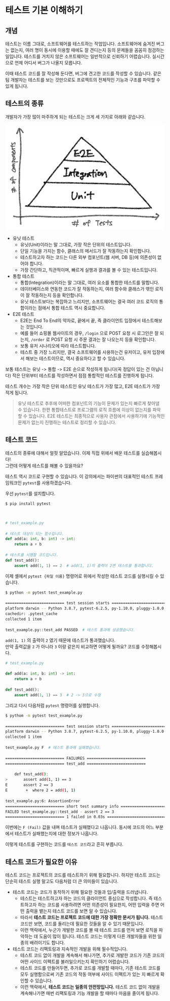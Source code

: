 # 테스트 기본 이해하기

## 개념

테스트는 이름 그대로, 소프트웨어를 테스트하는 작업입니다. 소프트웨어에 숨겨진 버그는 없는지, 여러 명이 동시에 이용할 때에도 잘 견디는지 등의 문제들을 꼼꼼히 점검하는 일입니다. 
테스트를 거치지 않은 소프트웨어는 일반적으로 신뢰하기 어렵습니다. 실시간으로 언제 어디서 버그가 나올지 모릅니다.

이때 테스트 코드를 잘 작성해 둔다면, 버그에 견고한 코드를 작성할 수 있습니다. 같은 팀 개발자는 테스트를 보는 것만으로도 프로젝트의 전체적인 기능과 구조를 파악할 수 있게 됩니다.    

## 테스트의 종류

개발자가 가장 많이 마주하게 되는 테스트는 크게 세 가지로 아래와 같습니다.

![image-20210915211344836](./images/image-20210915211344836.png)

- 유닛 테스트
    - 유닛(Unit)이라는 말 그대로, 가장 작은 단위의 테스트입니다.
    - 단일 기능을 가지는 함수, 클래스의 메서드가 잘 작동하는지 확인합니다.
    - 테스트하고자 하는 코드는 다른 외부 컴포넌트(웹 서버, DB 등)에 의존성이 없어야 합니다.
    - 가장 간단하고, 직관적이며, 빠르게 실행과 결과를 볼 수 있는 테스트입니다.
- 통합 테스트
    - 통합(Integration)이라는 말 그대로, 여러 요소를 통합한 테스트를 말합니다.
    - 데이터베이스와 연동한 코드가 잘 작동하는지, 여러 함수와 클래스가 엮인 로직이 잘 작동하는지 등을 확인합니다.
    - 유닛 테스트보다는 복잡하고 느리지만, 소프트웨어는 결국 여러 코드 로직의 통합이라는 점에서 통합 테스트 역시 중요합니다.
- E2E 테스트
    - E2E는 End To End의 약자로, 끝에서 끝, 즉 클라이언트 입장에서 테스트해보는 것입니다.
    - 예를 들어 쇼핑몰 웹사이트의 경우, `/login` 으로 POST 요청 시 로그인은 잘 되는지, `/order` 로 POST 요청 시 주문 결과는 잘 나오는지 등을 확인합니다.
    - 보통 유저 시나리오에 따라 테스트합니다.
    - 테스트 중 가장 느리지만, 결국 소프트웨어를 사용하는건 유저이고, 유저 입장에서 해보는 테스트이므로, 역시 중요하다고 할 수 있습니다.

보통 테스트는 유닛 -> 통합 -> E2E 순으로 작성하게 됩니다(꼭 정답이 있는 건 아닙니다) 작은 단위부터 테스트를 작성하면서 점점 통합적인 테스트를 진행하게 됩니다.

테스트 개수는 가장 작은 단위 테스트인 유닛 테스트가 가장 많고, E2E 테스트가 가장 적게 됩니다. 

> 유닛 테스트로 추후에 어떠한 컴포넌트의 기능이 문제가 있는지 빠르게 찾아낼 수 있습니다. 한편 통합테스트로 프로그램의 로직 흐름에 이상이 없는지를 파악할 수 있습니다. E2E 테스트는 최종적으로 사용자 관점에서 사용하기에 기능적인 문제가 없는지 진행하는 테스트로 정리할 수 있습니다.



## 테스트 코드

테스트의 종류에 대해서 얼핏 알았습니다. 이제 직접 위에서 배운 테스트를 실습해봅시다!  
그런데 어떻게 테스트를 해볼 수 있을까요?

테스트 역시 코드로 구현할 수 있습니다. 이 강의에서는 파이썬의 대표적인 테스트 프레임워크인 `pytest`를 사용하겠습니다.

우선 `pytest`를 설치합니다.
```shell
$ pip install pytest
```
<br>

```python
# test_example.py

# 테스트 대상이 되는 함수입니다.
def add(a: int, b: int) -> int:
    return a + b

# 테스트를 시행할 코드입니다.
def test_add():
    assert add(1, 1) == 2  # add(1, 1)의 출력이 2면 테스트를 통과합니다.
```

이제 셸에서 `pytest {파일 이름}` 명령어로 위에서 작성한 테스트 코드를 실행시킬 수 있습니다.

```bash
$ python -m pytest test_example.py

========================== test session starts ==========================
platform darwin -- Python 3.8.7, pytest-6.2.5, py-1.10.0, pluggy-1.0.0 -- 
cachedir: .pytest_cache
collected 1 item                                                                                                                                                                               

test_example.py::test_add PASSED  # 테스트 통과에 성공했습니다.
```

`add(1, 1)` 의 출력이 `2` 였기 때문에 테스트가 통과했습니다.  
만약 출력값을 `2` 가 아니라 `3` 이랑 같은지 비교하면 어떻게 될까요? 코드를 수정해봅시다.

```python
# test_example.py

def add(a: int, b: int) -> int:
    return a + b

def test_add():
    assert add(1, 1) == 3  # 2 -> 3으로 수정
```

그리고 다시 다음처럼 `pytest` 명령어를 실행합니다.

```bash
$ pythom -m pytest test_example.py      

========================== test session starts ==========================
platform darwin -- Python 3.8.7, pytest-6.2.5, py-1.10.0, pluggy-1.0.0
collected 1 item                                                                                                                                                                               

test_example.py F  # 테스트 통과에 실패했습니다.                                                                                                                                              [100%]

========================== FAILURES ==========================
========================== test_add ==========================

    def test_add():
>       assert add(1, 1) == 3
E       assert 2 == 3
E        +  where 2 = add(1, 1)

test_example.py:6: AssertionError
========================== short test summary info ==========================
FAILED test_example.py::test_add - assert 2 == 3
========================== 1 failed in 0.03s ==========================
```

이번에는 `F (Fail)` 값을 내며 테스트가 실패했다고 나옵니다. 동시에 코드의 어느 부분에서 테스트가 실패했는지에 대한 정보가 나옵니다.

이렇게 테스트를 구현하는 코드를 `테스트 코드`라고 흔히 부릅니다.



## 테스트 코드가 필요한 이유

테스트 코드는 프로젝트의 코드를 테스트하기 위해 필요합니다. 하지만 테스트 코드는 단순히 테스트 실행 말고도 다음처럼 더 큰 의미들이 있습니다. 

- 테스트 코드는 코드가 동작하기 위해 필요한 것들과 입/출력을 드러냅니다.
    - 테스트는 테스트하고자 하는 코드의 클라이언트 중심으로 작성합니다. 즉 테스트하고자 하는 코드를 사용하려면 어떤 의존성이 필요한지, 어떤 입력을 주면 어떤 출력을 뱉는지 테스트 코드를 보면 알 수 있습니다.
    - 따라서 **테스트 코드는 프로젝트 코드에 대한 가장 정확한 문서가 됩니다.** 테스트 코드만 보면, 코드를 돌리는데 필요한 것들을 알 수 있기 때문입니다.
    - 이런 맥락에서, 누군가 개발한 코드를 볼 때 테스트 코드를 먼저 보면 로직을 파악하는 데 도움이 많이 됩니다. 테스트 코드는 이렇게 다른 개발자들을 위한 일종의 배려이기도 합니다.
- 테스트 코드는 리팩토링과 지속적인 개발을 위해 필수적입니다.
    - 테스트 코드 없이 개발을 계속해서 해나가면, 추가로 개발한 코드가 기존 코드의 어떤 사이드 이펙트를 불러일으키는지 확인하기 어렵습니다.
    - 테스트 코드를 만들어두면, 추가로 코드를 개발할 때마다, 기존 테스트 코드를 모두 실행함으로써 기존 코드의 작동 여부에 사이드 이펙트가 있는 지 빠르게 확인할 수 있습니다.
    - 이런 맥락에서, **테스트 코드는 일종의 안전망입니다.** 테스트 코드 없이 개발을 계속해나가면 매번 리팩토링과 기능 개발을 할 때마다 마음을 졸이게 됩니다.
<br>
